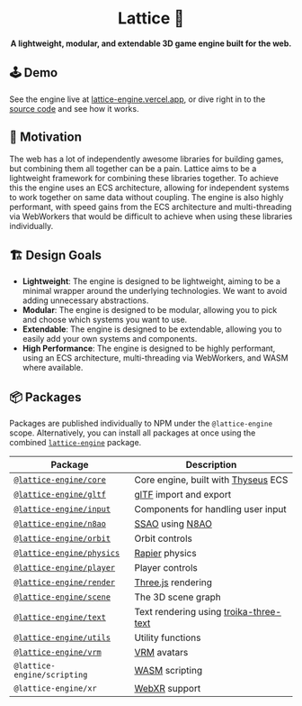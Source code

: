 <div align="center">
  <h1>Lattice 💎</h1>
  <strong>A lightweight, modular, and extendable 3D game engine built for the web.</strong>
</div>

## 🕹️ Demo

See the engine live at [lattice-engine.vercel.app](https://lattice-engine.vercel.app/), or dive right in to the [source code](./examples/src/demos/) and see how it works.

## 🤔 Motivation

The web has a lot of independently awesome libraries for building games, but combining them all together can be a pain. Lattice aims to be a lightweight framework for combining these libraries together. To achieve this the engine uses an ECS architecture, allowing for independent systems to work together on same data without coupling. The engine is also highly performant, with speed gains from the ECS architecture and multi-threading via WebWorkers that would be difficult to achieve when using these libraries individually.

## 🏗️ Design Goals

- **Lightweight**: The engine is designed to be lightweight, aiming to be a minimal wrapper around the underlying technologies. We want to avoid adding unnecessary abstractions.
- **Modular**: The engine is designed to be modular, allowing you to pick and choose which systems you want to use.
- **Extendable**: The engine is designed to be extendable, allowing you to easily add your own systems and components.
- **High Performance**: The engine is designed to be highly performant, using an ECS architecture, multi-threading via WebWorkers, and WASM where available.

## 📦 Packages

Packages are published individually to NPM under the `@lattice-engine` scope. Alternatively, you can install all packages at once using the combined [`lattice-engine`](./packages/lattice-engine) package.

| Package                                         | Description                                                                                                          |
| ----------------------------------------------- | -------------------------------------------------------------------------------------------------------------------- |
| [`@lattice-engine/core`](./packages/core)       | Core engine, built with [Thyseus](https://github.com/JaimeGensler/thyseus) ECS                                       |
| [`@lattice-engine/gltf`](./packages/gltf)       | [glTF](https://github.com/KhronosGroup/glTF) import and export                                                       |
| [`@lattice-engine/input`](./packages/input)     | Components for handling user input                                                                                   |
| [`@lattice-engine/n8ao`](./packages/n8ao)       | [SSAO](https://en.wikipedia.org/wiki/Screen_space_ambient_occlusion) using [N8AO](https://github.com/N8python/n8ao)  |
| [`@lattice-engine/orbit`](./packages/orbit)     | Orbit controls                                                                                                       |
| [`@lattice-engine/physics`](./packages/physics) | [Rapier](https://rapier.rs) physics                                                                                  |
| [`@lattice-engine/player`](./packages/player)   | Player controls                                                                                                      |
| [`@lattice-engine/render`](./packages/render)   | [Three.js](https://threejs.org) rendering                                                                            |
| [`@lattice-engine/scene`](./packages/scene)     | The 3D scene graph                                                                                                   |
| [`@lattice-engine/text`](./packages/text)       | Text rendering using [troika-three-text](https://github.com/protectwise/troika/tree/main/packages/troika-three-text) |
| [`@lattice-engine/utils`](./packages/utils)     | Utility functions                                                                                                    |
| [`@lattice-engine/vrm`](./packages/vrm)         | [VRM](https://vrm.dev/en) avatars                                                                                    |
| `@lattice-engine/scripting`                     | [WASM](https://webassembly.org) scripting                                                                            |
| `@lattice-engine/xr`                            | [WebXR](https://developer.mozilla.org/en-US/docs/Web/API/WebXR_Device_API) support                                   |
